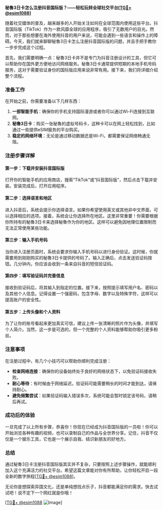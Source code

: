 **秘魯3日卡怎么注册抖音国际版？——轻松玩转全球社交平台[[TG💪+ @esim1088](https://t.me/s/esim1088)]**

随着社交媒体的普及，越来越多的人开始关注如何在全球范围内使用这些平台。抖音国际版（TikTok）作为一款风靡全球的应用程序，吸引了无数用户的目光。然而，对于那些想要在海外使用抖音的用户来说，可能会遇到一些语言和操作上的障碍。今天，我们就来聊聊秘魯3日卡怎么注册抖音国际版的问题，并且手把手教你一步步完成这个过程。

首先，我们需要明确一点：秘魯3日卡并不是专门为抖音注册设计的工具，但它可以帮助你在国外更方便地访问网络服务。秘魯3日卡通常提供短期的本地手机号码服务，这对于需要验证身份的国际版应用来说非常有用。接下来，我们将详细介绍整个流程。

### 准备工作

在开始之前，你需要准备以下几样东西：
1. **一部智能手机**：确保你的手机支持国际漫游或者你可以通过Wi-Fi连接到互联网。
2. **秘魯3日卡**：购买一张秘魯的虚拟号码卡，这种卡可以在网上轻松找到，比如通过一些提供eSIM服务的平台购买。
3. **稳定的网络环境**：无论是通过移动数据还是Wi-Fi，都需要保证网络畅通无阻。

### 注册步骤详解

#### 第一步：下载并安装抖音国际版

打开你的智能手机的应用商店，搜索“TikTok”或“抖音国际版”，然后点击下载并安装。安装完成后，打开应用程序。

#### 第二步：选择语言和地区

进入抖音后，系统会提示你选择语言。如果你希望使用英文或其他非中文界面，可以选择相应的选项。接着，系统会让你选择所在地区。这里非常重要！你需要根据你所持有的秘魯3日卡来选择秘魯作为你的地区。这样可以避免因地理位置限制而无法正常使用某些功能。

#### 第三步：输入手机号码

当你进入注册页面时，系统会要求你输入手机号码以进行身份验证。这时候，你就需要用到刚刚购买的秘魯3日卡提供的号码了。输入正确后，点击发送验证码按钮。几分钟内，你应该会收到一条来自抖音的短信验证码。

#### 第四步：填写验证码并完善信息

接收到验证码后，将其输入到指定的位置。接下来，按照提示填写用户名、密码以及其他个人信息。记得设置一个强密码，包含字母、数字以及特殊字符，这样可以提高账户的安全性。

#### 第五步：上传头像和个人资料

为了让你的账号看起来更加真实可信，建议上传一张清晰的照片作为头像，并填写个人简介。当然，这一步是可选的，但一个完整的个人资料能够帮助你吸引更多粉丝。

### 注意事项

在注册过程中，有几个小技巧可以帮助你顺利完成注册：
- **检查网络连接**：确保你的设备始终处于良好的网络状态下，以免验证码接收失败。
- **耐心等待**：有时候由于网络延迟，验证码可能需要稍长的时间才能到达，请保持耐心。
- **避免频繁尝试**：如果验证码输入错误多次，系统可能会暂时锁定该号码，请稍后再试。

### 成功后的体验

一旦完成了以上所有步骤，恭喜你！你现在已经成为抖音国际版的一员啦！你可以开始浏览各种有趣的视频，也可以录制自己的作品与全世界分享。记住，抖音不仅仅是一个娱乐工具，它也是一个展示自我、结识新朋友的好地方。

### 总结

通过秘魯3日卡注册抖音国际版其实并不复杂，只要按照上述步骤操作，就能顺利加入这个充满活力的社交平台。希望这篇文章能对你有所帮助，让你轻松开启一段全新的数字旅程[[TG💪+ @esim1088](https://t.me/s/esim1088)]。

无论你是想探索异国文化，还是单纯想找点乐子，抖音都能满足你的需求。快去试试吧！说不定下一个网红就是你哦！

[[TG💪+ @esim1088](https://t.me/s/esim1088) ![Image](https://i.postimg.cc/4NQfJmqS/Snipaste-2025-05-13-00-14-12.png)]